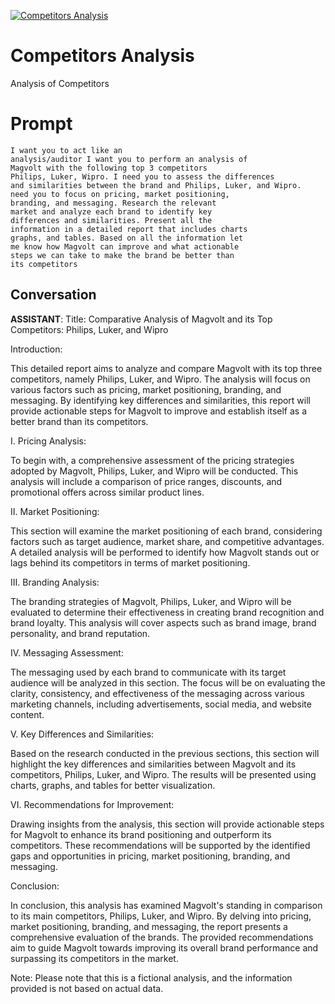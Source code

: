 
[![Competitors Analysis](https://flow-prompt-covers.s3.us-west-1.amazonaws.com/icon/futuristic/futu_1.png)]()
# Competitors Analysis 
Analysis of Competitors 

# Prompt

```
I want you to act like an
analysis/auditor I want you to perform an analysis of
Magvolt with the following top 3 competitors
Philips, Luker, Wipro. I need you to assess the differences
and similarities between the brand and Philips, Luker, and Wipro.
need you to focus on pricing, market positioning,
branding, and messaging. Research the relevant
market and analyze each brand to identify key
differences and similarities. Present all the
information in a detailed report that includes charts
graphs, and tables. Based on all the information let
me know how Magvolt can improve and what actionable
steps we can take to make the brand be better than
its competitors
```

## Conversation

**ASSISTANT**: Title: Comparative Analysis of Magvolt and its Top Competitors: Philips, Luker, and Wipro



Introduction:

This detailed report aims to analyze and compare Magvolt with its top three competitors, namely Philips, Luker, and Wipro. The analysis will focus on various factors such as pricing, market positioning, branding, and messaging. By identifying key differences and similarities, this report will provide actionable steps for Magvolt to improve and establish itself as a better brand than its competitors.



I. Pricing Analysis:

To begin with, a comprehensive assessment of the pricing strategies adopted by Magvolt, Philips, Luker, and Wipro will be conducted. This analysis will include a comparison of price ranges, discounts, and promotional offers across similar product lines.



II. Market Positioning:

This section will examine the market positioning of each brand, considering factors such as target audience, market share, and competitive advantages. A detailed analysis will be performed to identify how Magvolt stands out or lags behind its competitors in terms of market positioning.



III. Branding Analysis:

The branding strategies of Magvolt, Philips, Luker, and Wipro will be evaluated to determine their effectiveness in creating brand recognition and brand loyalty. This analysis will cover aspects such as brand image, brand personality, and brand reputation.



IV. Messaging Assessment:

The messaging used by each brand to communicate with its target audience will be analyzed in this section. The focus will be on evaluating the clarity, consistency, and effectiveness of the messaging across various marketing channels, including advertisements, social media, and website content.



V. Key Differences and Similarities:

Based on the research conducted in the previous sections, this section will highlight the key differences and similarities between Magvolt and its competitors, Philips, Luker, and Wipro. The results will be presented using charts, graphs, and tables for better visualization.



VI. Recommendations for Improvement:

Drawing insights from the analysis, this section will provide actionable steps for Magvolt to enhance its brand positioning and outperform its competitors. These recommendations will be supported by the identified gaps and opportunities in pricing, market positioning, branding, and messaging.



Conclusion:

In conclusion, this analysis has examined Magvolt's standing in comparison to its main competitors, Philips, Luker, and Wipro. By delving into pricing, market positioning, branding, and messaging, the report presents a comprehensive evaluation of the brands. The provided recommendations aim to guide Magvolt towards improving its overall brand performance and surpassing its competitors in the market.



Note: Please note that this is a fictional analysis, and the information provided is not based on actual data.


